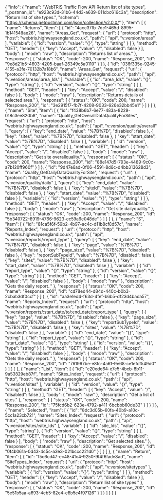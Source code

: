 {
  "info": {
    "name": "WebTRIS Traffic Flow API Return list of site types",
    "_postman_id": "e923c93d-31b6-44d3-a639-011cbc616c3a",
    "description": "Return list of site types.",
    "schema": "https://schema.getpostman.com/json/collection/v2.0.0/"
  },
  "item": [
    {
      "name": "Returns",
      "item": [
        {
          "id": "4acc37fb-7dc1-465d-8995-1b141548ae26",
          "name": "Areas_Get",
          "request": {
            "url": {
              "protocol": "http",
              "host": "webtris.highwaysengland.co.uk",
              "path": [
                "api",
                "v:version/areas"
              ],
              "variable": [
                {
                  "id": "version",
                  "value": "{}",
                  "type": "string"
                }
              ]
            },
            "method": "GET",
            "header": [
              {
                "key": "Accept",
                "value": "*/*",
                "disabled": false
              }
            ],
            "body": {
              "mode": "raw"
            },
            "description": "Returns list of areas."
          },
          "response": [
            {
              "status": "OK",
              "code": 200,
              "name": "Response_200",
              "id": "9e8d21b5-4603-4205-baaf-26349c5a0110"
            }
          ]
        },
        {
          "id": "036f335e-9245-4155-a3fe-70132b7a18b6",
          "name": "Areas_Get",
          "request": {
            "url": {
              "protocol": "http",
              "host": "webtris.highwaysengland.co.uk",
              "path": [
                "api",
                "v:version/areas/:area_Ids"
              ],
              "variable": [
                {
                  "id": "area_Ids",
                  "value": "{}",
                  "type": "string"
                },
                {
                  "id": "version",
                  "value": "{}",
                  "type": "string"
                }
              ]
            },
            "method": "GET",
            "header": [
              {
                "key": "Accept",
                "value": "*/*",
                "disabled": false
              }
            ],
            "body": {
              "mode": "raw"
            },
            "description": "Returns details of selected area."
          },
          "response": [
            {
              "status": "OK",
              "code": 200,
              "name": "Response_200",
              "id": "3e2915f7-fb7f-4208-9033-626e32bb45e1"
            }
          ]
        }
      ]
    },
    {
      "name": "Site",
      "item": [
        {
          "id": "f438b6b7-6e77-483a-8229-018c3ee820b8",
          "name": "Quality_GetOverallDataQualityForSites",
          "request": {
            "url": {
              "protocol": "http",
              "host": "webtris.highwaysengland.co.uk",
              "path": [
                "api",
                "v:version/quality/overall"
              ],
              "query": [
                {
                  "key": "end_date",
                  "value": "%7B%7D",
                  "disabled": false
                },
                {
                  "key": "sites",
                  "value": "%7B%7D",
                  "disabled": false
                },
                {
                  "key": "start_date",
                  "value": "%7B%7D",
                  "disabled": false
                }
              ],
              "variable": [
                {
                  "id": "version",
                  "value": "{}",
                  "type": "string"
                }
              ]
            },
            "method": "GET",
            "header": [
              {
                "key": "Accept",
                "value": "*/*",
                "disabled": false
              }
            ],
            "body": {
              "mode": "raw"
            },
            "description": "Get site overallquality."
          },
          "response": [
            {
              "status": "OK",
              "code": 200,
              "name": "Response_200",
              "id": "88e147d5-793e-4489-9c0c-a7b120ff960f"
            }
          ]
        },
        {
          "id": "9d47e6ad-0f06-4591-8d6c-d4bb313628d3",
          "name": "Quality_GetDailyDataQualityForSite",
          "request": {
            "url": {
              "protocol": "http",
              "host": "webtris.highwaysengland.co.uk",
              "path": [
                "api",
                "v:version/quality/daily"
              ],
              "query": [
                {
                  "key": "end_date",
                  "value": "%7B%7D",
                  "disabled": false
                },
                {
                  "key": "siteId",
                  "value": "%7B%7D",
                  "disabled": false
                },
                {
                  "key": "start_date",
                  "value": "%7B%7D",
                  "disabled": false
                }
              ],
              "variable": [
                {
                  "id": "version",
                  "value": "{}",
                  "type": "string"
                }
              ]
            },
            "method": "GET",
            "header": [
              {
                "key": "Accept",
                "value": "*/*",
                "disabled": false
              }
            ],
            "body": {
              "mode": "raw"
            },
            "description": "Get site dailyquality."
          },
          "response": [
            {
              "status": "OK",
              "code": 200,
              "name": "Response_200",
              "id": "5b340722-8919-4766-9623-ec59a6e048de"
            }
          ]
        }
      ]
    },
    {
      "name": "S",
      "item": [
        {
          "id": "81ca5f6f-59b2-4b97-ac4c-d11b8cf8d57c",
          "name": "Reports_Index",
          "request": {
            "url": {
              "protocol": "http",
              "host": "webtris.highwaysengland.co.uk",
              "path": [
                "api",
                "v:version/reports/:report_type"
              ],
              "query": [
                {
                  "key": "end_date",
                  "value": "%7B%7D",
                  "disabled": false
                },
                {
                  "key": "page",
                  "value": "%7B%7D",
                  "disabled": false
                },
                {
                  "key": "page_size",
                  "value": "%7B%7D",
                  "disabled": false
                },
                {
                  "key": "reportSubTypeId",
                  "value": "%7B%7D",
                  "disabled": false
                },
                {
                  "key": "sites",
                  "value": "%7B%7D",
                  "disabled": false
                },
                {
                  "key": "start_date",
                  "value": "%7B%7D",
                  "disabled": false
                }
              ],
              "variable": [
                {
                  "id": "report_type",
                  "value": "{}",
                  "type": "string"
                },
                {
                  "id": "version",
                  "value": "{}",
                  "type": "string"
                }
              ]
            },
            "method": "GET",
            "header": [
              {
                "key": "Accept",
                "value": "*/*",
                "disabled": false
              }
            ],
            "body": {
              "mode": "raw"
            },
            "description": "Gets the daily report.."
          },
          "response": [
            {
              "status": "OK",
              "code": 200,
              "name": "Response_200",
              "id": "cd78ed44-d84d-440c-b0b3-2cbab3df0ccf"
            }
          ]
        },
        {
          "id": "aa3e1ed4-f63d-4fef-b6b5-df23d4bada57",
          "name": "Reports_Index1",
          "request": {
            "url": {
              "protocol": "http",
              "host": "webtris.highwaysengland.co.uk",
              "path": [
                "api",
                "v:version/reports/:start_date/to/:end_date/:report_type"
              ],
              "query": [
                {
                  "key": "page",
                  "value": "%7B%7D",
                  "disabled": false
                },
                {
                  "key": "page_size",
                  "value": "%7B%7D",
                  "disabled": false
                },
                {
                  "key": "reportSubTypeId",
                  "value": "%7B%7D",
                  "disabled": false
                },
                {
                  "key": "sites",
                  "value": "%7B%7D",
                  "disabled": false
                }
              ],
              "variable": [
                {
                  "id": "end_date",
                  "value": "{}",
                  "type": "string"
                },
                {
                  "id": "report_type",
                  "value": "{}",
                  "type": "string"
                },
                {
                  "id": "start_date",
                  "value": "{}",
                  "type": "string"
                },
                {
                  "id": "version",
                  "value": "{}",
                  "type": "string"
                }
              ]
            },
            "method": "GET",
            "header": [
              {
                "key": "Accept",
                "value": "*/*",
                "disabled": false
              }
            ],
            "body": {
              "mode": "raw"
            },
            "description": "Gets the daily report.."
          },
          "response": [
            {
              "status": "OK",
              "code": 200,
              "name": "Response_200",
              "id": "761997be-e8fc-4a61-9e68-ce1efcf549d0"
            }
          ]
        }
      ]
    },
    {
      "name": "List",
      "item": [
        {
          "id": "c20ede64-e7c5-4bcb-8b11-9a53829eb87f",
          "name": "Sites_Index",
          "request": {
            "url": {
              "protocol": "http",
              "host": "webtris.highwaysengland.co.uk",
              "path": [
                "api",
                "v:version/sites"
              ],
              "variable": [
                {
                  "id": "version",
                  "value": "{}",
                  "type": "string"
                }
              ]
            },
            "method": "GET",
            "header": [
              {
                "key": "Accept",
                "value": "*/*",
                "disabled": false
              }
            ],
            "body": {
              "mode": "raw"
            },
            "description": "Get a list of sites."
          },
          "response": [
            {
              "status": "OK",
              "code": 200,
              "name": "Response_200",
              "id": "75fcd6b2-623e-4792-a411-6bcbbb60de33"
            }
          ]
        }
      ]
    },
    {
      "name": "Selected",
      "item": [
        {
          "id": "8dc3d05b-60fa-40b9-a10c-5cc1a23cb721",
          "name": "Sites_Index",
          "request": {
            "url": {
              "protocol": "http",
              "host": "webtris.highwaysengland.co.uk",
              "path": [
                "api",
                "v:version/sites/:site_Ids"
              ],
              "variable": [
                {
                  "id": "site_Ids",
                  "value": "{}",
                  "type": "string"
                },
                {
                  "id": "version",
                  "value": "{}",
                  "type": "string"
                }
              ]
            },
            "method": "GET",
            "header": [
              {
                "key": "Accept",
                "value": "*/*",
                "disabled": false
              }
            ],
            "body": {
              "mode": "raw"
            },
            "description": "Get selected sites."
          },
          "response": [
            {
              "status": "OK",
              "code": 200,
              "name": "Response_200",
              "id": "0f4b061a-0d43-4c5c-a3e3-021bccc221d0"
            }
          ]
        }
      ]
    },
    {
      "name": "Return",
      "item": [
        {
          "id": "f5c6cd47-ec48-41c4-9250-9f4f6fade8ad",
          "name": "SiteTypes_Index",
          "request": {
            "url": {
              "protocol": "http",
              "host": "webtris.highwaysengland.co.uk",
              "path": [
                "api",
                "v:version/sitetypes"
              ],
              "variable": [
                {
                  "id": "version",
                  "value": "{}",
                  "type": "string"
                }
              ]
            },
            "method": "GET",
            "header": [
              {
                "key": "Accept",
                "value": "*/*",
                "disabled": false
              }
            ],
            "body": {
              "mode": "raw"
            },
            "description": "Return list of site types."
          },
          "response": [
            {
              "status": "OK",
              "code": 200,
              "name": "Response_200",
              "id": "5e51b5aa-a693-4cb5-82e4-e8b5c4f97126"
            }
          ]
        }
      ]
    }
  ]
}